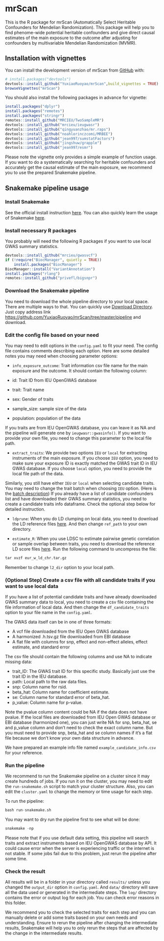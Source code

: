 
<!-- README.md is generated from README.Rmd. Please edit that file -->

# mrScan

This is the R package for mrScan (Automatically Select Heritable
Confounders for Mendelian Randomization). This package will help you to
find phenome-wide potential heritable confounders and give direct causal
estimates of the main exposure to the outcome after adjusting for
confounders by multivariable Mendelian Randomization (MVMR).

## Installation with vignettes

You can install the development version of mrScan from
[GitHub](https://github.com/) with:

``` r
# install.packages("devtools")
devtools::install_github("YuxiaoRuoyao/mrScan",build_vignettes = TRUE)
browseVignettes("mrScan")
```

You should also install the following packages in advance for vignette:

``` r
install.packages("dplyr")
install.packages("remotes")
install.packages("stringr")
remotes::install_github("MRCIEU/TwoSampleMR")
devtools::install_github("mrcieu/ieugwasr")
devtools::install_github("qingyuanzhao/mr.raps")
devtools::install_github("noahlorinczcomi/MRBEE")
devtools::install_github("jean997/sumstatFactors")
devtools::install_github("jingshuw/grapple")
devtools::install_github("jean997/esmr")
```

Please note the vignette only provides a simple example of function
usage. If you want to do a systematically searching for heritable
confounders and accurately get the causal estimate of the main exposure,
we recommend you to use the prepared Snakemake pipeline.

## Snakemake pipeline usage

### Install Snakemake

See the official install instruction
[here](https://snakemake.readthedocs.io/en/stable/getting_started/installation.html).
You can also quickly learn the usage of Snakemake
[here](https://snakemake.readthedocs.io/en/stable/tutorial/tutorial.html).

### Install necessary R packages

You probably will need the following R packages if you want to use local
GWAS summary statistics.

``` r
devtools::install_github("mrcieu/gwasvcf")
if (!require("BiocManager", quietly = TRUE))
    install.packages("BiocManager")
BiocManager::install("VariantAnnotation")
install.packages("rlang")
remotes::install_github("privefl/bigsnpr")
```

### Download the Snakemake pipeline

You need to download the whole pipeline directory to your local space.
There are multiple ways to that. You can quickly use [Download
Directory](https://download-directory.github.io/). Just copy address
link <https://github.com/YuxiaoRuoyao/mrScan/tree/master/pipeline> and
download.

### Edit the config file based on your need

You may need to edit options in the `config.yaml` to fit your need. The
config file contains comments describing each option. Here are some
detailed notes you may need when choosing parameter options:

- `info_exposure_outcome`: Trait information csv file name for the main
  exposure and the outcome. It should contain the following column:

- id: Trait ID from IEU OpenGWAS database

- trait: Trait name

- sex: Gender of traits

- sample_size: sample size of the data

- population: population of the data

If you traits are from IEU OpenGWAS database, you can leave it as NA and
the pipeline will generate one by `ieugwasr::gwasinfo()`. If you want to
provide your own file, you need to change this parameter to the local
file path.

- `extract_traits`: We provide two options `IEU` or `local` for
  extracting instruments of the main exposure. If you choose `IEU`
  option, you need to make sure your exposure ID is exactly matched the
  GWAS trait ID in IEU GWAS database. If you choose `local` option, you
  need to provide the local file path of the data.

Similarly, you still have either `IEU` or `local` when selecting
candidate traits. You may need to change the trait batch when choosing
`IEU` option. (Here is the [batch
description](https://gwas.mrcieu.ac.uk/datasets/)) If you already have a
list of candidate confounders list and have downloaded their GWAS
summary statistics, you need to create a candidate traits info
dataframe. Check the optional step below for detailed instruction.

- `ldprune`: When you do LD clumping on local data, you need to download
  the LD reference files
  [here](http://fileserve.mrcieu.ac.uk/ld/1kg.v3.tgz). And then change
  `ref_path` to your own directory.

- `estimate_R`: When you use LDSC to estimate pairwise genetic
  correlation or sample overlap between traits, you need to download the
  reference LD score files [here](https://zenodo.org/records/8182036).
  Run the following command to uncompress the file:

``` r
tar xvzf eur_w_ld_chr.tar.gz
```

Remember to change `l2_dir` option to your local path.

### (Optional Step) Create a csv file with all candidate traits if you want to use local data

If you have a list of potential candidate traits and have already
downloaded GWAS summary data to local, you need to create a csv file
containing the file information of local data. And then change the
`df_candidate_traits` option to your file name in the `config.yaml`.

The GWAS data itself can be in one of three formats:

- A vcf file downloaded from the IEU Open GWAS database
- A harmonized .h.tsv.gz file downloaded from EBI database
- A flat file with columns for snp, effect and non-effect alleles,
  effect estimate, and standard error

The csv file should contain the following columns and use NA to indicate
missing data:

- trait_ID: The GWAS trait ID for this specific study. Basically just
  use the trait ID in the IEU database.
- path: Local path to the raw data files.  
- snp: Column name for rsid.  
- beta_hat: Column name for coefficient estimate.
- se: Column name for standard error of beta_hat.
- p_value: Column name for p-value.

Note the pvalue column content could be NA if the data does not have
pvalue. If the local files are downloaded from IEU Open GWAS database or
EBI database (harmonized one), you can just write NA for snp, beta_hat,
se and p_value column and don’t need to check the exact column name. But
you must need to provide snp, beta_hat and se column names if it’s a
flat file because we don’t know your own data structure in advance.

We have prepared an example info file named `example_candidate_info.csv`
for your reference.

### Run the pipeline

We recommend to run the Snakemake pipeline on a cluster since it may
create hundreds of jobs. If you run it on the cluster, you may need to
edit the `run-snakemake.sh` script to match your cluster structure.
Also, you can edit the `cluster.yaml` to change the memory or time usage
for each step.

To run the pipeline:

``` r
bash run-snakemake.sh
```

You may want to dry run the pipeline first to see what will be done:

``` r
snakemake -np
```

Please note that if you use default data setting, this pipeline will
search traits and extract instruments based on IEU OpenGWAS database by
API. It could cause error when the server is experiencing traffic or the
internet is not stable. If some jobs fail due to this problem, just
rerun the pipeline after some time.

### Check the result

All results will be in a folder in your directory called `results/`
unless you changed the `output_dir` option in `config.yaml`. And `data/`
directory will save all the data used or generated in the intermediate
steps. The `log/` directory contains the error or output log for each
job. You can check error reasons in this folder.

We recommend you to check the selected traits for each step and you can
manually delete or add some traits based on your own needs and
understanding. Ensure to rerun the pipeline after changing the
intermediate results, Snakemake will help you to only rerun the steps
that are affected by the change in the intermediate results.
